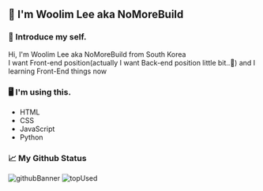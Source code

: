 ## 👋 I'm Woolim Lee aka NoMoreBuild   
### 🤔 Introduce my self.  
Hi, I'm Woolim Lee aka NoMoreBuild from South Korea   
I want Front-end position(actually I want Back-end position little bit..🤫) and I learning Front-End things now   
### 🖥 I'm using this.  
- HTML  
- CSS  
- JavaScript  
- Python  
### 📈 My Github Status  
![githubBanner](https://github-readme-stats.vercel.app/api?username=nomorebuild&show_icons=true)
![topUsed](https://github-readme-stats.vercel.app/api/top-langs/?username=nomorebuild)

